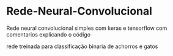 # Rede-Neural-Convolucional
Rede neural convolucional simples com keras e tensorflow com comentarios explicando o código

rede treinada para classificação binaria de achorros e gatos
